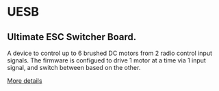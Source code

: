# UESB
## Ultimate ESC Switcher Board.

A device to control up to 6 brushed DC motors from 2 radio control input signals. The firmware is configued to drive 1 motor at a time via 1 input signal, and switch between based on the other.

[More details](https://domwil.co.uk/posts/uesb/)
